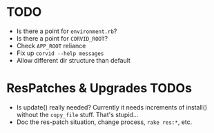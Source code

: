 TODO
====
* Is there a point for `environment.rb`?
* Is there a point for `CORVID_ROOT`?
* Check `APP_ROOT` reliance
* Fix up `corvid --help messages`
* Allow different dir structure than default

ResPatches & Upgrades TODOs
===========================
* Is update() really needed? Currently it needs increments of install() without the `copy_file` stuff. That's stupid...
* Doc the res-patch situation, change process, `rake res:*`, etc.
